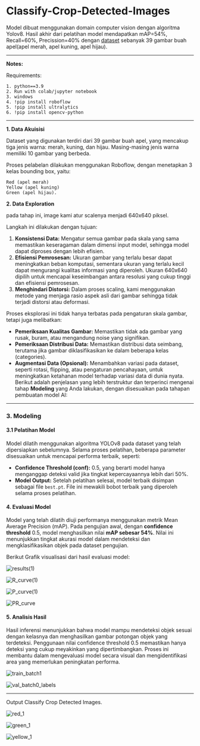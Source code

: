 # Classify-Crop-Detected-Images
Model dibuat menggunakan domain computer vision dengan algoritma Yolov8. Hasil akhir dari pelatihan model mendapatkan mAP=54%, Recall=60%, Precission=40% dengan [dataset](https://app.roboflow.com/palm-trees-counting/apple-classify-rppex/2) sebanyak 39 gambar buah apel(apel merah, apel kuning, apel hijau).

------------------------------
**Notes:**

Requirements:

    1. python==3.9
    2. Run with colab/jupyter notebook
    3. windows
    4. !pip install roboflow
    5. !pip install ultralytics
    6. !pip install opencv-python
------------------------------

**1. Data Akuisisi**

Dataset yang digunakan terdiri dari 39 gambar buah apel, yang mencakup tiga jenis warna: merah, kuning, dan hijau. Masing-masing jenis warna memiliki 10 gambar yang berbeda.

Proses pelabelan dilakukan menggunakan Roboflow, dengan menetapkan 3 kelas bounding box, yaitu:

    Red (apel merah)
    Yellow (apel kuning)
    Green (apel hijau).
    
**2. Data Exploration**

pada tahap ini, image kami atur scalenya menjadi 640x640 piksel.

Langkah ini dilakukan dengan tujuan:  
1. **Konsistensi Data:** Mengatur semua gambar pada skala yang sama memastikan keseragaman dalam dimensi input model, sehingga model dapat diproses dengan lebih efisien.  
2. **Efisiensi Pemrosesan:** Ukuran gambar yang terlalu besar dapat meningkatkan beban komputasi, sementara ukuran yang terlalu kecil dapat mengurangi kualitas informasi yang diperoleh. Ukuran 640x640 dipilih untuk mencapai keseimbangan antara resolusi yang cukup tinggi dan efisiensi pemrosesan.  
3. **Menghindari Distorsi:** Dalam proses scaling, kami menggunakan metode yang menjaga rasio aspek asli dari gambar sehingga tidak terjadi distorsi atau deformasi.  

Proses eksplorasi ini tidak hanya terbatas pada pengaturan skala gambar, tetapi juga melibatkan:  
- **Pemeriksaan Kualitas Gambar:** Memastikan tidak ada gambar yang rusak, buram, atau mengandung noise yang signifikan.  
- **Pemeriksaan Distribusi Data:** Memastikan distribusi data seimbang, terutama jika gambar diklasifikasikan ke dalam beberapa kelas (categories).  
- **Augmentasi Data (Opsional):** Menambahkan variasi pada dataset, seperti rotasi, flipping, atau pengaturan pencahayaan, untuk meningkatkan ketahanan model terhadap variasi data di dunia nyata.
Berikut adalah penjelasan yang lebih terstruktur dan terperinci mengenai tahap **Modeling** yang Anda lakukan, dengan disesuaikan pada tahapan pembuatan model AI:

---

### **3. Modeling**

#### **3.1 Pelatihan Model**
Model dilatih menggunakan algoritma YOLOv8 pada dataset yang telah dipersiapkan sebelumnya. Selama proses pelatihan, beberapa parameter disesuaikan untuk mencapai performa terbaik, seperti:
- **Confidence Threshold (conf):** 0.5, yang berarti model hanya menganggap deteksi valid jika tingkat kepercayaannya lebih dari 50%.
- **Model Output:** Setelah pelatihan selesai, model terbaik disimpan sebagai file `best.pt`. File ini mewakili bobot terbaik yang diperoleh selama proses pelatihan.

#### **4. Evaluasi Model**
Model yang telah dilatih diuji performanya menggunakan metrik Mean Average Precision (mAP). Pada pengujian awal, dengan **confidence threshold** 0.5, model menghasilkan nilai **mAP sebesar 54%**. Nilai ini menunjukkan tingkat akurasi model dalam mendeteksi dan mengklasifikasikan objek pada dataset pengujian.

Berikut Grafik visualisasi dari hasil evaluasi model:

![results(1)](https://github.com/user-attachments/assets/123a6cfe-23b7-4896-97ef-ddf98067e535)

![R_curve(1)](https://github.com/user-attachments/assets/8ee6134a-0c75-49a9-aa34-36208fa36347)

![P_curve(1)](https://github.com/user-attachments/assets/d36b365c-5a3d-46bf-8ebe-91f53794de41)

![PR_curve](https://github.com/user-attachments/assets/ecad4700-a47d-42d2-93a0-7ba18537f4f0)


#### **5. Analisis Hasil**
Hasil inferensi menunjukkan bahwa model mampu mendeteksi objek sesuai dengan kelasnya dan menghasilkan gambar potongan objek yang terdeteksi. Penggunaan nilai confidence threshold 0.5 memastikan hanya deteksi yang cukup meyakinkan yang dipertimbangkan. Proses ini membantu dalam mengevaluasi model secara visual dan mengidentifikasi area yang memerlukan peningkatan performa.

![train_batch1](https://github.com/user-attachments/assets/d192456d-23da-4b63-9eef-3aa094e25cdc)

![val_batch0_labels](https://github.com/user-attachments/assets/02d21efd-f599-4594-ab3d-c4671e21d157)


---
Output Classify Crop Detected Images.

![red_1](https://github.com/user-attachments/assets/b9010384-e6c6-44e1-aa75-849ca8c50ee8)

![green_1](https://github.com/user-attachments/assets/ea82b498-4efc-472d-b34b-aff2041c7055)

![yellow_1](https://github.com/user-attachments/assets/692a3a93-dadf-4d16-83c1-2d4f85989d21)
